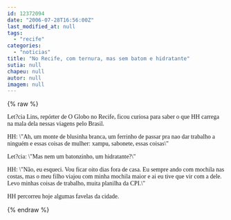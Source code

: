 ```yaml
---
id: 12372094
date: "2006-07-28T16:56:00Z"
last_modified_at: null
tags:
  - "recife"
categories:
  - "noticias"
title: "No Recife, com ternura, mas sem batom e hidratante"
sutia: null
chapeu: null
autor: null
imagem: null
---
```

{% raw %}
<p><P><FONT face=Verdana>Let?cia Lins, repórter de O Globo no Recife, ficou curiosa&nbsp;para saber o que HH carrega na mala dela nessas viagens pelo Brasil.</FONT></P></p>
<p><P><FONT face=Verdana>HH: \"Ah, um m</FONT><FONT face=Verdana>onte de blusinha branca, um ferrinho de passar pra nao dar trabalho a ninguém e essas coisas de mulher: xampu, sabonete, essas coisas\"</FONT></P></p>
<p><P><FONT face=Verdana>Let?cia: \"Mas nem um batonzinho, um hidratante?\"</FONT></P></p>
<p><P><FONT face=Verdana>HH: \"Não, eu esqueci. V</FONT><FONT face=\"Times New Roman\"><FONT face=Verdana>ou ficar oito dias fora de casa. Eu sempre ando com mochila nas costas, mas o meu filho viajou com minha mochila maior e ai eu tive que vir com a dele. Levo minhas coisas de trabalho, muita planilha da CPI.\"</FONT></FONT></P></p>
<p><P><FONT face=\"Times New Roman\"><FONT face=Verdana>HH percorreu hoje algumas favelas da cidade.</FONT></P></FONT> </p>
{% endraw %}
